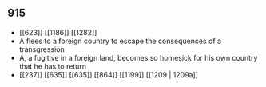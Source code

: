 ## 915
- [[623]] [[1186]] [[1282]] 
- A flees to a foreign country to escape the consequences of a transgression
- A, a fugitive in a foreign land, becomes so homesick for his own country that he has to return
- [[237]] [[635]] [[635]] [[864]] [[1199]] [[1209 | 1209a]] 

